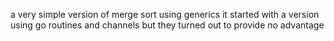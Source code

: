 

a very simple version of merge sort using generics
it started with a version using go routines and channels but
they turned out to provide no advantage
